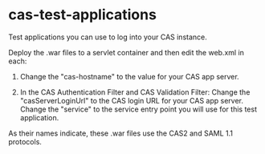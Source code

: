# cas-test-applications
Test applications you can use to log into your CAS instance.

Deploy the .war files to a servlet container and then edit the web.xml in each:

  1. Change the <context-pararm> "cas-hostname" to the value for your CAS app server.

  2. In the CAS Authentication Filter and CAS Validation Filter:
    Change the "casServerLoginUrl" <init-param> to the CAS login URL for your CAS app server.
    Change the "service" <init-parm> to the service entry point you will use for this test application.
  
As their names indicate, these .war files use the CAS2 and SAML 1.1 protocols.
